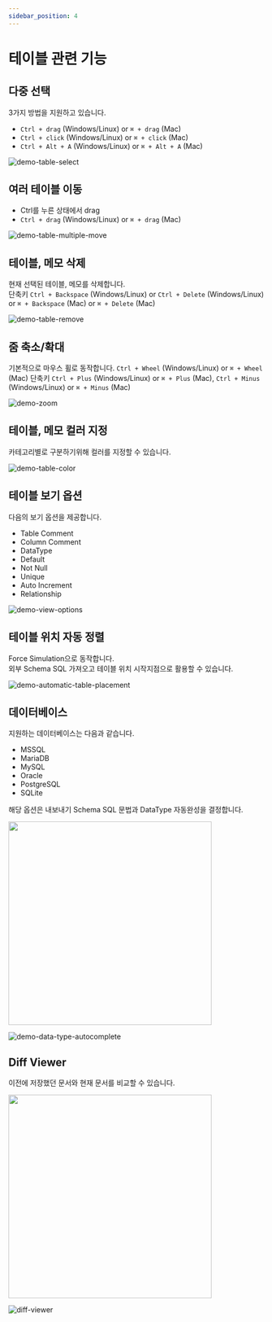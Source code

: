```yaml
---
sidebar_position: 4
---
```


# 테이블 관련 기능

## 다중 선택

3가지 방법을 지원하고 있습니다.

- `Ctrl + drag` (Windows/Linux) or `⌘ + drag` (Mac)
- `Ctrl + click` (Windows/Linux) or `⌘ + click` (Mac)
- `Ctrl + Alt + A` (Windows/Linux) or `⌘ + Alt + A` (Mac)

![demo-table-select](/img/demo-table-select.webp)

## 여러 테이블 이동

- Ctrl를 누른 상태에서 drag
- `Ctrl + drag` (Windows/Linux) or `⌘ + drag` (Mac)

![demo-table-multiple-move](/img/demo-table-multiple-move.webp)

## 테이블, 메모 삭제

현재 선택된 테이블, 메모를 삭제합니다.  
단축키 `Ctrl + Backspace` (Windows/Linux) or `Ctrl + Delete` (Windows/Linux) or `⌘ + Backspace` (Mac) or `⌘ + Delete` (Mac)

![demo-table-remove](/img/demo-table-remove.webp)

## 줌 축소/확대

기본적으로 마우스 휠로 동작합니다. `Ctrl + Wheel` (Windows/Linux) or `⌘ + Wheel` (Mac)
단축키 `Ctrl + Plus` (Windows/Linux) or `⌘ + Plus` (Mac), `Ctrl + Minus` (Windows/Linux) or `⌘ + Minus` (Mac)

![demo-zoom](/img/demo-zoom.webp)

## 테이블, 메모 컬러 지정

카테고리별로 구분하기위해 컬러를 지정할 수 있습니다.

![demo-table-color](/img/demo-table-color.webp)

## 테이블 보기 옵션

다음의 보기 옵션을 제공합니다.

- Table Comment
- Column Comment
- DataType
- Default
- Not Null
- Unique
- Auto Increment
- Relationship

![demo-view-options](/img/demo-view-options.webp)

## 테이블 위치 자동 정렬

Force Simulation으로 동작합니다.  
외부 Schema SQL 가져오고 테이블 위치 시작지점으로 활용할 수 있습니다.

![demo-automatic-table-placement](/img/demo-automatic-table-placement.webp)

## 데이터베이스

지원하는 데이터베이스는 다음과 같습니다.

- MSSQL
- MariaDB
- MySQL
- Oracle
- PostgreSQL
- SQLite

해당 옵션은 내보내기 Schema SQL 문법과 DataType 자동완성을 결정합니다.

<img src="/img/database-menu.png" width="400" />

![demo-data-type-autocomplete](/img/demo-data-type-autocomplete.webp)

## Diff Viewer

이전에 저장했던 문서와 현재 문서를 비교할 수 있습니다.

<img src="/img/context-menu-diff-viewer.png" width="400" />

![diff-viewer](/img/diff-viewer.png)
